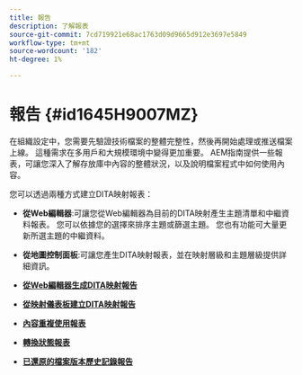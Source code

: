 ```yaml
---
title: 報告
description: 了解報表
source-git-commit: 7cd719921e68ac1763d09d9665d912e3697e5849
workflow-type: tm+mt
source-wordcount: '182'
ht-degree: 1%

---
```



# 報告 {#id1645H9007MZ}

在組織設定中，您需要先驗證技術檔案的整體完整性，然後再開始處理或推送檔案上線。 這種需求在多用戶和大規模環境中變得更加重要。 AEM指南提供一些報表，可讓您深入了解存放庫中內容的整體狀況，以及說明檔案程式中如何使用內容。

您可以透過兩種方式建立DITA映射報表：

- **從Web編輯器**:可讓您從Web編輯器為目前的DITA映射產生主題清單和中繼資料報表。 您可以依據您的選擇來排序主題或篩選主題。 您也有功能可大量更新所選主題的中繼資料。
- **從地圖控制面板**:可讓您產生DITA映射報表，並在映射層級和主題層級提供詳細資訊。

- **[從Web編輯器生成DITA映射報告](reports-web-editor.md)**

- **[從映射儀表板建立DITA映射報告](reports-ditamap.md)**

- **[內容重複使用報表](reports-content-reuse.md)**

- **[轉換狀態報表](reports-convertion-status.md)**

- **[已還原的檔案版本歷史記錄報告](reports-reverted-file-version-history.md)**


